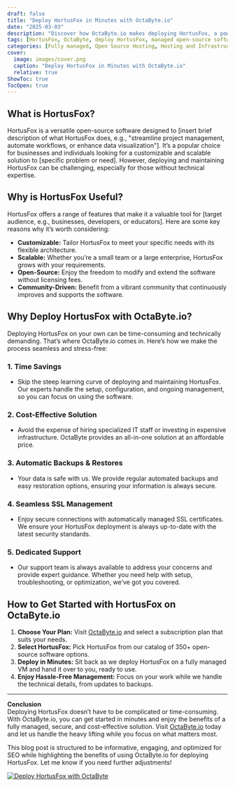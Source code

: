 ```yaml
---
draft: false
title: "Deploy HortusFox in Minutes with OctaByte.io"
date: "2025-03-03"
description: "Discover how OctaByte.io makes deploying HortusFox, a powerful open-source software, quick and effortless. Learn about its benefits, why it’s useful, and how OctaByte’s fully managed services save you time, money, and effort."
tags: [HortusFox, OctaByte, deploy HortusFox, managed open-source software, time-saving deployment, cost-effective software hosting, automatic backups, SSL management, open-source software support]
categories: [Fully managed, Open Source Hosting, Hosting and Infrastructure, Monitoring]
cover:
  image: images/cover.png
  caption: "Deploy HortusFox in Minutes with OctaByte.io"
  relative: true
ShowToc: true
TocOpen: true
---
```



## What is HortusFox?

HortusFox is a versatile open-source software designed to [insert brief description of what HortusFox does, e.g., "streamline project management, automate workflows, or enhance data visualization"]. It’s a popular choice for businesses and individuals looking for a customizable and scalable solution to [specific problem or need]. However, deploying and maintaining HortusFox can be challenging, especially for those without technical expertise.

## Why is HortusFox Useful?

HortusFox offers a range of features that make it a valuable tool for [target audience, e.g., businesses, developers, or educators]. Here are some key reasons why it’s worth considering:

- **Customizable:** Tailor HortusFox to meet your specific needs with its flexible architecture.
- **Scalable:** Whether you’re a small team or a large enterprise, HortusFox grows with your requirements.
- **Open-Source:** Enjoy the freedom to modify and extend the software without licensing fees.
- **Community-Driven:** Benefit from a vibrant community that continuously improves and supports the software.

## Why Deploy HortusFox with OctaByte.io?

Deploying HortusFox on your own can be time-consuming and technically demanding. That’s where OctaByte.io comes in. Here’s how we make the process seamless and stress-free:

### 1. **Time Savings**
   - Skip the steep learning curve of deploying and maintaining HortusFox. Our experts handle the setup, configuration, and ongoing management, so you can focus on using the software.

### 2. **Cost-Effective Solution**
   - Avoid the expense of hiring specialized IT staff or investing in expensive infrastructure. OctaByte provides an all-in-one solution at an affordable price.

### 3. **Automatic Backups & Restores**
   - Your data is safe with us. We provide regular automated backups and easy restoration options, ensuring your information is always secure.

### 4. **Seamless SSL Management**
   - Enjoy secure connections with automatically managed SSL certificates. We ensure your HortusFox deployment is always up-to-date with the latest security standards.

### 5. **Dedicated Support**
   - Our support team is always available to address your concerns and provide expert guidance. Whether you need help with setup, troubleshooting, or optimization, we’ve got you covered.

## How to Get Started with HortusFox on OctaByte.io

1. **Choose Your Plan:** Visit [OctaByte.io](https://octabyte.io) and select a subscription plan that suits your needs.
2. **Select HortusFox:** Pick HortusFox from our catalog of 350+ open-source software options.
3. **Deploy in Minutes:** Sit back as we deploy HortusFox on a fully managed VM and hand it over to you, ready to use.
4. **Enjoy Hassle-Free Management:** Focus on your work while we handle the technical details, from updates to backups.

---

**Conclusion**  
Deploying HortusFox doesn’t have to be complicated or time-consuming. With OctaByte.io, you can get started in minutes and enjoy the benefits of a fully managed, secure, and cost-effective solution. Visit [OctaByte.io](https://octabyte.io) today and let us handle the heavy lifting while you focus on what matters most.
 

This blog post is structured to be informative, engaging, and optimized for SEO while highlighting the benefits of using OctaByte.io for deploying HortusFox. Let me know if you need further adjustments!

[![Deploy HortusFox with OctaByte](/images/deploy-on-octabyte.png)](https://octabyte.io/fully-managed-open-source-services/hosting-and-infrastructure/monitoring/hortusfox)